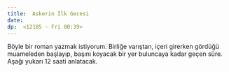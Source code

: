 ```yaml
---
title:  Askerin İlk Gecesi
date: 
dp:  <12185 - Fri 00:39>
---
```


Böyle bir roman yazmak istiyorum. Birliğe varıştan, içeri girerken gördüğü muameleden başlayıp, başını koyacak bir yer buluncaya kadar geçen süre. Aşağı yukarı 12 saati anlatacak. 


